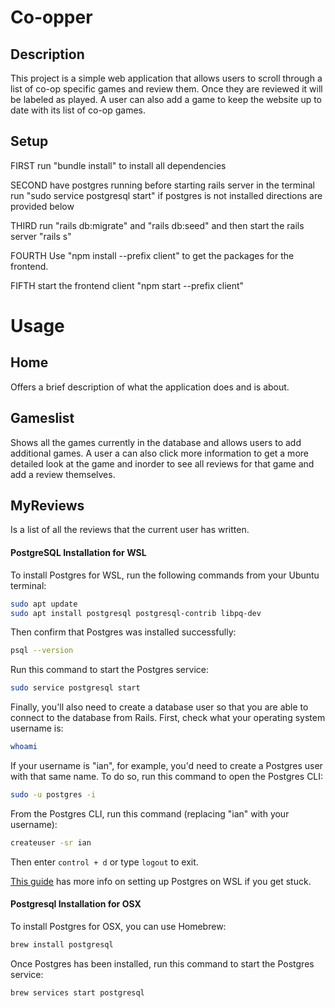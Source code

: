# Co-opper 

## Description

This project is a simple web application that allows users to scroll through a list of co-op specific games and review them. 
Once they are reviewed it will be labeled as played. A user can also add a game to keep the website up to date with its list of 
co-op games.


## Setup

FIRST 
run "bundle install" to install all dependencies

SECOND
have postgres running before starting rails server
in the terminal run "sudo service postgresql start"
if postgres is not installed directions are provided below

THIRD
run "rails db:migrate" and "rails db:seed"
and then 
start the rails server
"rails s"

FOURTH
Use "npm install --prefix client" to get the packages for the frontend.

FIFTH
start the frontend client
"npm start --prefix client"

# Usage

## Home
Offers a brief description of what the application does and is about.

## Gameslist
Shows all the games currently in the database and allows users to add additional games. A user a can also
click more information to get a more detailed look at the game and inorder to see all reviews for that game and add 
a review themselves.

## MyReviews 
Is a list of all the reviews that the current user has written.


#### PostgreSQL Installation for WSL

To install Postgres for WSL, run the following commands from your Ubuntu terminal:

```sh
sudo apt update
sudo apt install postgresql postgresql-contrib libpq-dev
```

Then confirm that Postgres was installed successfully:

```sh
psql --version
```

Run this command to start the Postgres service:

```sh
sudo service postgresql start
```

Finally, you'll also need to create a database user so that you are able to
connect to the database from Rails. First, check what your operating system
username is:

```sh
whoami
```

If your username is "ian", for example, you'd need to create a Postgres user
with that same name. To do so, run this command to open the Postgres CLI:

```sh
sudo -u postgres -i
```

From the Postgres CLI, run this command (replacing "ian" with your username):

```sh
createuser -sr ian
```

Then enter `control + d` or type `logout` to exit.

[This guide][postgresql wsl] has more info on setting up Postgres on WSL if you
get stuck.

[postgresql wsl]: https://docs.microsoft.com/en-us/windows/wsl/tutorials/wsl-database#install-postgresql

#### Postgresql Installation for OSX

To install Postgres for OSX, you can use Homebrew:

```sh
brew install postgresql
```

Once Postgres has been installed, run this command to start the Postgres
service:

```sh
brew services start postgresql
```